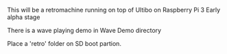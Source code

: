 This will be a retromachine running on top of Ultibo on Raspberry Pi 3
Early alpha stage

There is a wave playing demo in Wave Demo directory

Place a 'retro' folder on SD boot partion.
